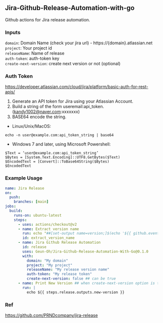 ## Jira-Github-Release-Automation-with-go

Github actions for Jira release automation.

### Inputs

`domain`: Domain Name (check your jira url) - https://{domain}.atlassian.net <br />
`project`: Your project id <br />
`releaseName`: Name of release <br />
`auth-token`: auth-token key <br />
`create-next-version`: create next version or not (optional)

### Auth Token

https://developer.atlassian.com/cloud/jira/platform/basic-auth-for-rest-apis/

1. Generate an API token for Jira using your Atlassian Account.
2. Build a string of the form useremail:api_token. (kandy1002@naver.com:xxxxxxx)
3. BASE64 encode the string.

- Linux/Unix/MacOS:

```shell
echo -n user@example.com:api_token_string | base64
```

- Windows 7 and later, using Microsoft Powershell:

```shell
$Text = ‘user@example.com:api_token_string’
$Bytes = [System.Text.Encoding]::UTF8.GetBytes($Text)
$EncodedText = [Convert]::ToBase64String($Bytes)
$EncodedText
```

### Example Usage

```yaml
name: Jira Release
on:
  push:
    branches: [main]
jobs:
  build:
    runs-on: ubuntu-latest
    steps:
      - uses: actions/checkout@v2
      - name: Extract version name
        run: echo "##[set-output name=version;]$(echo '${{ github.event.head_commit.message }}' | egrep -o '[0-9]{1,3}\.[0-9]{1,3}\.[0-9]{1,3}')"
        id: extract_version_name
      - name: Jira Github Release Automation
        id: release
        uses: Geun-Oh/Jira-Github-Release-Automation-With-Go@0.1.0
        with:
          domain: "My domain"
          project: "My project"
          releaseName: "My release version name"
          auth-token: "My release token"
          create-next-version: false ## can be true
      - name: Print New Version ## when create-next-version option is true
        run: |
          echo ${{ steps.release.outputs.new-version }}
```

### Ref

https://github.com/PRNDcompany/jira-release
